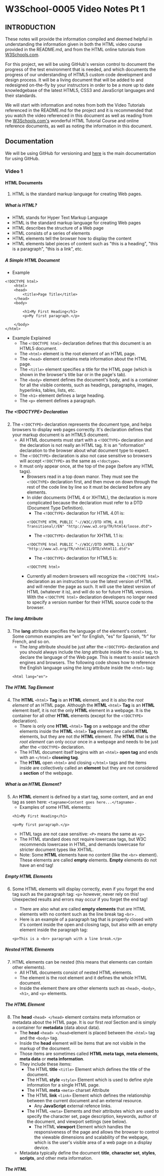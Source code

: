 # W3School-0005 Video Notes Pt 1


## INTRODUCTION

These notes will provide the information compiled and deemed helpful in understanding the information given in both the HTML video course provided in the README.md, and from the HTML online tutorials from [W3Schools.com](https://www.w3schools.com/).

For this project, we will be using GitHub's version control to document the progress of the test environment that is needed, and which documents the progress of our understanding of HTML5 custom code development and design process. It will be a living document that will be added to and redesigned on-the-fly by your instructors in order to be a more up to date knowledgebase of the latest HTML5, CSS3 and JavaScript languages and their standards.

We will start with information and notes from both the Video Tutorials referenced in the README.md for the project and it is recommended that you watch the video referenced in this document as well as reading from the [W3Schools.com's](https://www.w3schools.com/) wonderful HTML Tutorial Course and online reference documents, as well as noting the information in this document.

## Documentation

We will be using GitHub for versioning and [here](https://docs.github.com/en) is the main documentation for using GitHub.


### Video 1


#### HTML Documents

1. HTML is the standard markup language for creating Web pages.


##### What is HTML?

 * HTML stands for Hyper Text Markup Language
 * HTML is the standard markup language for creating Web pages
 * HTML describes the structure of a Web page
 * HTML consists of a series of elements
 * HTML elements tell the browser how to display the content
 * HTML elements label pieces of content such as "this is a heading", "this is a paragraph", "this is a link", etc.


##### A Simple HTML Document

* Example

```
<!DOCTYPE html>
	<html>
	<head>
		<title>Page Title</title>
	</head>
	<body>

		<h1>My First Heading</h1>
		<p>My first paragraph.</p>

	</body>
</html>
```

* Example Explained
	* The ```<!DOCTYPE html>``` declaration defines that this document is an HTML5 document.
	* The ```<html>``` element is the root element of an HTML page.
	* The ```<head>``` element contains meta information about the HTML page.
	* The ```<title>``` element specifies a title for the HTML page (which is shown in the browser's title bar or in the page's tab).
	* The ```<body>``` element defines the document's body, and is a container for all the visible contents, such as headings, paragraphs, images, hyperlinks, tables, lists, etc.
	* The ```<h1>``` element defines a large heading.
	* The ```<p>``` element defines a paragraph.


##### The <!DOCTYPE> Declaration

2. The ```<!DOCTYPE>``` declaration represents the document type, and helps browsers to display web pages correctly. It's declaration defines that your markup document is an HTML5 document.
	* All HTML documents must start with a ```<!DOCTYPE>``` declaration and the declaration is not really an HTML tag. It is an "information" declaration to the browser about what document type to expect.
	* The ```<!DOCTYPE>``` declaration is also not case sensitive so browsers will accept ```<!DOCTYPE>``` as the same as ```<!doctype>```.
	* It must only appear once, at the top of the page (before any HTML tags).
		* Browsers read in a top down manor. They must see the ```<!DOCTYPE>``` declaration first, and then move on down through the rest of the code line by line so it must be declared before any elements.
		* In older documents (HTML 4 or XHTML), the declaration is more complicated because the declaration must refer to a DTD (Document Type Definition).
			* The ```<!DOCTYPE>``` declaration for HTML 4.01 is:
			```
			<!DOCTYPE HTML PUBLIC "-//W3C//DTD HTML 4.01 Transitional//EN" "http://www.w3.org/TR/html4/loose.dtd">
			```
			* The ```<!DOCTYPE>``` declaration for XHTML 1.1 is:
			```
			<!DOCTYPE html PUBLIC "-//W3C//DTD XHTML 1.1//EN" "http://www.w3.org/TR/xhtml11/DTD/xhtml11.dtd">
			```
			* The ```<!DOCTYPE>``` declaration for HTML5 is:
			```
			<!DOCTYPE html>
			```
		* Currently all modern browsers will recognize the ```<!DOCTYPE html>``` declaration as an instruction to use the latest version of HTML and will render the page as such. It will use the latest version of HTML (whatever it is), and will do so for future HTML versions. With the ```<!DOCTYPE html>``` declaration developers no longer need to specify a version number for their HTML source code to the browser.


##### The lang Attribute

3. The **lang** attribute specifies the language of the element's content. Some common examples are "en" for English, "es" for Spanish, "fr" for French, and so on.
	* The *lang* attribute should be just after the ```<!DOCTYPE>``` declaration and you should always include the *lang* attribute inside the ```<html>``` tag, to declare the language of the Web page. This is meant to assist search engines and browsers. The following code shows how to reference the English language using the *lang* attribute inside the ```<html>``` tag:
	```
	<html lang="en">
	```


##### The HTML <html> Tag Element

4. The  **HTML** ```<html>``` **Tag** is an **HTML** element, and it is also the *root element* of an HTML page. Although the **HTML** ```<html>``` **Tag** is an **HTML** element itself, it is not the only **HTML** element in a webpage. It is the container for all other **HTML** elements (except for the ```<!DOCTYPE>``` declaration).
	* There is only one **HTML** ```<html>``` **Tag** on a webpage and the other elements inside the **HTML** ```<html>``` **Tag** element are called **HTML** elements, but they are not *the* **HTML** element. *The* **HTML** that is the *root element* can only occur once in a webpage and needs to be just after the ```<!DOCTYPE>``` declaration.
	* The HTML document itself begins with an ```<html>``` **open tag** and ends with an ```</html>``` **closeing tag**.
	* The **HTML** open ```<html>``` and closing ```</html>``` tags and the items inside are collectively called an **element** but they are not considered a **section** of the webpage.


##### What is an HTML Element?

5. An **HTML** element is defined by a start tag, some content, and an end tag as seen here: ```<tagname>Content goes here...</tagname>``` .
	* Examples of some HTML elements:
	```
	<h1>My First Heading</h1>
	```
	```
	<p>My first paragraph.</p>
	```
	* HTML tags are not case sensitive: ```<P>``` means the same as ```<p>```
	* The HTML standard does not require lowercase tags, but W3C recommends lowercase in HTML, and demands lowercase for stricter document types like XHTML.
	* Note: Some **HTML** elements have no content (like the ```<br>``` element). These elements are called **empty** elements. **Empty** elements do not have an end tag!


##### Empty HTML Elements

6. Some HTML elements will display correctly, even if you forget the end tag such as the paragraph tag: ```<p>```  however, never rely on this! Unexpected results and errors may occur if you forget the end tag!
	* There are also what are called **empty elements** that are HTML elements with no content such as the line break tag ```<br>``` .
	* Here is an example of a paragraph tag that is properly closed with it's content inside the open and closing tags, but also with an empty element inside the paragraph tag:

	```
	<p>This is a <br> paragraph with a line break.</p>
	```

##### Nested HTML Elements

7. HTML elements can be nested (this means that elements can contain other elements).
	* All HTML documents consist of nested HTML elements.
	* The <html> element is the root element and it defines the whole HTML document.
	* Inside the <html> element there are other elements such as ```<head>```, ```<body>```, ```<h1>```, and ```<p>``` elements.


##### The HTML <head> Element

8. The **head** ```<head> </head>``` element contains meta information or metadata about the HTML page. It is our first *real* Section and is simply a container for **metadata** (data about data).
	* The **head** ```<head> </head>```element is placed between the ```<html>``` tag and the ```<body>``` tag.
	* Inside the **head** element will be items that are not visible in the markup of the document.
	* Those items are sometimes called  **HTML meta tags**, **meta elements**, **meta data** or **meta information**.
	* They include these items:
	 	* The HTML **title** ```<title>``` Element which defines the title of the document.
		* The HTML **style** ```<style>``` Element which is used to define style information for a single HTML page.
		* The HTML **meta** ```<meta>``` charset Attribute
		* The HTML **link** ```<link>``` Element which defines the relationship between the current document and an external resource.
			* Any **JavaScript** external refence links.
		* The HTML ```<meta>``` Elements and their attributes which are used to specify the character set, page description, keywords, author of the document, and viewport settings (see below).
			* The HTML **viewport** Element which handles the responsiveness of the page and allows the browser to control the viewable dimensions and scalability of the webpage, which is the user's visible area of a web page on a display device.
	* Metadata typically define the document **title**, **character set**, **styles**, **scripts**, and other meta information.


##### The HTML <title> Element

9. The ```<title>``` element defines the title of the document. The title must be text-only, and it is shown in the browser's title bar or in the page's tab.
	* The ```<title>``` element is required in HTML documents!
	* The contents of a page title is very important for search engine optimization (SEO)! The page title is used by search engine algorithms to decide the order when listing pages in search results.
	* The ```<title>``` element:
		* defines a title in the browser toolbar
		* provides a title for the page when it is added to favorites
		* displays a title for the page in search engine-results
	* So, try to make the title as accurate and meaningful as possible!


##### The HTML <style> Element

10. The ```<style>``` element is used to define style information for a single HTML page.
	* Here is an example of some css styling that is defined for the entire web page, located in the HTML ```<style>``` element, inside the ```<head>``` element that is not considered to be **inline** styling for any specific section or single element in the page:
	```
	<style>
		body {background-color: powderblue;}
		h1 {color: red;}
		p {color: blue;}
	</style>
	```
	* Another way to stylize the markup on your HTML page is to use **Inline Styles**, **Inline Styling**, **Inline CSS Styling**, or just called **Inline CSS**.
		* **Inline CSS Styling** is used to apply a unique style to a single HTML element.
		* An **inline CSS** uses the ```style``` attribute of an HTML element.
		* The following example sets the text color of the ```<h1>``` element to *blue*, and the text color of the ```<p>``` element to *red*:
		```
		<h1 style="color:blue;">A Blue Heading</h1>
		<p style="color:red;">A red paragraph.</p>
		```
		* Here is another example of Inline CSS Styling:
		```
		<p style="color:blue;font-size:46px;">
			I'm a big, blue, <strong>strong</strong> paragraph
		</p>
		```


##### The HTML <link> Element

11. The ```<link>``` element defines the relationship between the current document and an external resource.
	* The ```<link>``` tag is most often used to link to external style sheets:
	```
	<link rel="stylesheet" href="style.css">
	```
	Then you would have to have a separate file with the filename ```style.css``` located in this case in the same folder as your ```index.html``` file (or your webpage that links to the stylesheet), that has the styling you wish to use in your webpage. It might look something like this:
	```
	body {
		background-color: powderblue;
	}
	h1 {
		color: blue;
	}
	p {
		color: red;
	}
	```


##### The HTML <meta> Element

12. The ```<meta>``` element is typically used to specify the character set, page description, keywords, author of the document, and viewport settings.
	* The metadata will not be displayed on the page, but are used by browsers (how to display content or reload page), by search engines (keywords), and other web services.
	* Examples are
		* Define the character set used:
		```
		<meta charset="UTF-8">
		```
		* Define keywords for search engines:
		```
		<meta name="keywords" content="HTML, CSS, JavaScript">
		```
		* Define a description of your web page:
		```
		<meta name="description" content="Free Web tutorials">
		```
		* Define the author of a page:
		```
		<meta name="author" content="John Doe">
		```
		* Refresh document every 30 seconds:
		```
		<meta http-equiv="refresh" content="30">
		```
		* Setting the viewport to make your website look good on all devices:
		```
		<meta name="viewport" content="width=device-width, initial-scale=1.0">
		```


#### Conclusion
This concludes Part 1 of the Notes on HTML5 Coursework for the Video Course and information from W3Schools.com. Please move on to the next document [HTML-NOTES-PT-2.md](https://github.com/AdamRj-765/W3School-0005/blob/branch-210426T2301/COURSE_NOTES/HTML5-NOTES-PT-2.md).
